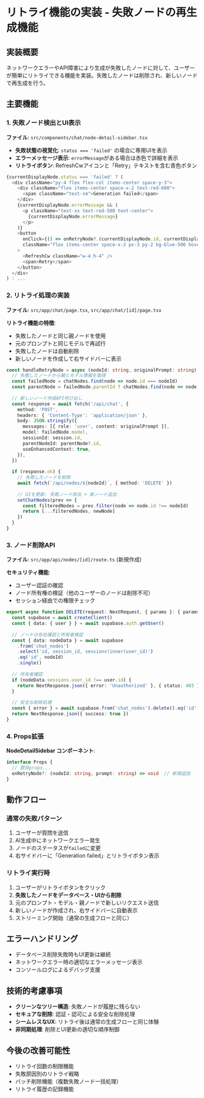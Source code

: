 # リトライ機能の実装 - 失敗ノードの再生成機能

## 実装概要
ネットワークエラーやAPI障害により生成が失敗したノードに対して、ユーザーが簡単にリトライできる機能を実装。失敗したノードは削除され、新しいノードで再生成を行う。

## 主要機能

### 1. 失敗ノード検出とUI表示
**ファイル**: `src/components/chat/node-detail-sidebar.tsx`

- **失敗状態の視覚化**: `status === 'failed'` の場合に専用UIを表示
- **エラーメッセージ表示**: `errorMessage`がある場合は赤色で詳細を表示
- **リトライボタン**: RefreshCwアイコンと「Retry」テキストを含む青色ボタン

```typescript
{currentDisplayNode.status === 'failed' ? (
  <div className="py-4 flex flex-col items-center space-y-3">
    <div className="flex items-center space-x-2 text-red-600">
      <span className="text-sm">Generation failed</span>
    </div>
    {currentDisplayNode.errorMessage && (
      <p className="text-xs text-red-500 text-center">
        {currentDisplayNode.errorMessage}
      </p>
    )}
    <button
      onClick={() => onRetryNode?.(currentDisplayNode.id, currentDisplayNode.prompt)}
      className="flex items-center space-x-2 px-3 py-2 bg-blue-500 hover:bg-blue-600 text-white rounded-lg text-sm transition-colors"
    >
      <RefreshCw className="w-4 h-4" />
      <span>Retry</span>
    </button>
  </div>
) : ...
```

### 2. リトライ処理の実装
**ファイル**: `src/app/chat/page.tsx`, `src/app/chat/[id]/page.tsx`

**リトライ機能の特徴**:
- 失敗したノードと同じ親ノードを使用
- 元のプロンプトと同じモデルで再試行
- 失敗したノードは自動削除
- 新しいノードを作成して右サイドバーに表示

```typescript
const handleRetryNode = async (nodeId: string, originalPrompt: string) => {
  // 失敗したノードから親とモデル情報を取得
  const failedNode = chatNodes.find(node => node.id === nodeId)
  const parentNode = failedNode.parentId ? chatNodes.find(node => node.id === failedNode.parentId) : null
  
  // 新しいノード作成API呼び出し
  const response = await fetch('/api/chat', {
    method: 'POST',
    headers: { 'Content-Type': 'application/json' },
    body: JSON.stringify({
      messages: [{ role: 'user', content: originalPrompt }],
      model: failedNode.model,
      sessionId: session.id,
      parentNodeId: parentNode?.id,
      useEnhancedContext: true,
    }),
  })
  
  if (response.ok) {
    // 失敗したノードを削除
    await fetch(`/api/nodes/${nodeId}`, { method: 'DELETE' })
    
    // UIを更新: 失敗ノード除去 + 新ノード追加
    setChatNodes(prev => {
      const filteredNodes = prev.filter(node => node.id !== nodeId)
      return [...filteredNodes, newNode]
    })
  }
}
```

### 3. ノード削除API
**ファイル**: `src/app/api/nodes/[id]/route.ts` (新規作成)

**セキュリティ機能**:
- ユーザー認証の確認
- ノード所有権の検証（他のユーザーのノードは削除不可）
- セッション経由での権限チェック

```typescript
export async function DELETE(request: NextRequest, { params }: { params: { id: string } }) {
  const supabase = await createClient()
  const { data: { user } } = await supabase.auth.getUser()
  
  // ノードの存在確認と所有者検証
  const { data: nodeData } = await supabase
    .from('chat_nodes')
    .select('id, session_id, sessions!inner(user_id)')
    .eq('id', nodeId)
    .single()
    
  // 所有者確認
  if (nodeData.sessions.user_id !== user.id) {
    return NextResponse.json({ error: 'Unauthorized' }, { status: 403 })
  }
  
  // 安全な削除処理
  const { error } = await supabase.from('chat_nodes').delete().eq('id', nodeId)
  return NextResponse.json({ success: true })
}
```

### 4. Props拡張
**NodeDetailSidebar コンポーネント**:
```typescript
interface Props {
  // 既存props...
  onRetryNode?: (nodeId: string, prompt: string) => void  // 新規追加
}
```

## 動作フロー

### 通常の失敗パターン
1. ユーザーが質問を送信
2. AI生成中にネットワークエラー発生
3. ノードのステータスが`failed`に変更
4. 右サイドバーに「Generation failed」とリトライボタン表示

### リトライ実行時
1. ユーザーがリトライボタンをクリック
2. **失敗したノードをデータベース・UIから削除**
3. 元のプロンプト・モデル・親ノードで新しいリクエスト送信
4. 新しいノードが作成され、右サイドバーに自動表示
5. ストリーミング開始（通常の生成フローと同じ）

## エラーハンドリング
- データベース削除失敗時もUI更新は継続
- ネットワークエラー時の適切なエラーメッセージ表示
- コンソールログによるデバッグ支援

## 技術的考慮事項
- **クリーンなツリー構造**: 失敗ノードが履歴に残らない
- **セキュアな削除**: 認証・認可による安全な削除処理
- **シームレスなUX**: リトライ後は通常の生成フローと同じ体験
- **非同期処理**: 削除とUI更新の適切な順序制御

## 今後の改善可能性
- リトライ回数の制限機能
- 失敗原因別のリトライ戦略
- バッチ削除機能（複数失敗ノード一括処理）
- リトライ履歴の記録機能